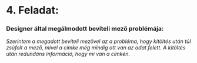 # 4. Feladat: 
### **Designer által megálmodott beviteli mező problémája:**

*Szerintem a megadott beviteli mezővel az a probléma, hogy kitöltés után túl zsúfolt a mező, mivel a címke még mindig ott van az adat felett. A kitöltés után redundáns információ, hogy mi van a címkén.*